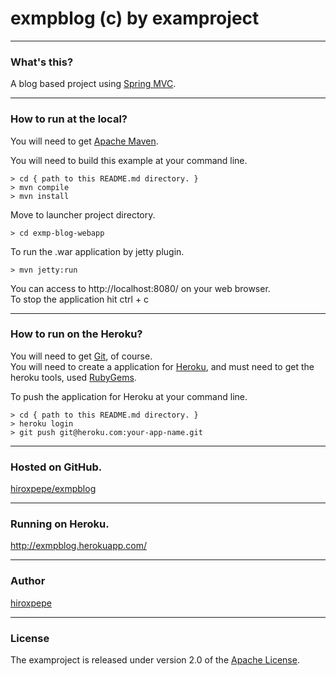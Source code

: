 # exmpblog (c) by examproject

***
### What's this?
A blog based project using [Spring MVC](http://static.springsource.org/spring/docs/3.1.x/spring-framework-reference/html/mvc.html).  

***
### How to run at the local?
You will need to get [Apache Maven](http://maven.apache.org/).

You will need to build this example at your command line.

    > cd { path to this README.md directory. }
    > mvn compile
    > mvn install

Move to launcher project directory.

    > cd exmp-blog-webapp

To run the .war application by jetty plugin.

    > mvn jetty:run

You can access to http://localhost:8080/ on your web browser.  
To stop the application hit ctrl + c

***
### How to run on the Heroku?
You will need to get [Git](http://git-scm.com/), of course.  
You will need to create a application for [Heroku](http://www.heroku.com/), and must need to get the heroku tools, used [RubyGems](http://rubygems.org/).  

To push the application for Heroku at your command line.

    > cd { path to this README.md directory. }
    > heroku login
    > git push git@heroku.com:your-app-name.git

***
### Hosted on GitHub.
[hiroxpepe/exmpblog](https://github.com/hiroxpepe/exmpblog)

***
### Running on Heroku.
http://exmpblog.herokuapp.com/

***
### Author
[hiroxpepe](mailto:hiroxpepe@gmail.com)

***
### License
The examproject is released under version 2.0 of the
[Apache License](http://www.apache.org/licenses/LICENSE-2.0).
